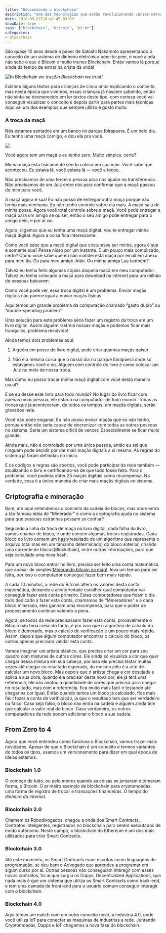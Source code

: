 ```yaml
---
title: "Desvendando o blockchain"
description: "Uma das tecnologias que estão revolucionando varios mercados que você precisa conhecer."
date: 2018-09-01T20:42:45-03:00
showDate: true
tags: ["blockchain", "bitcoin", "pt-br"]
categories:
- Blockchain
---
```


São quase 10 anos desde o paper de Satoshi Nakamoto apresentando o conceito de um sistema de dinheiro eletrônico peer-to-peer, e você ainda não sabe o que é Bitcoin e muito menos Blockchain. Então vamos lá porque ainda da tempo de entrar na crista da onda!

![In Blockchain we trust!](https://cdn-images-1.medium.com/max/2000/0*JqgiftyvFtTFVAao.jpg)*In Blockchain we trust!*

Existem alguns textos para crianças de cinco anos explicando o conceito, mas nesta época que vivemos, essas crianças já nascem sabendo, então não sinta-se desmerecido em ler textos deste tipo, com certeza você vai conseguir visualizar o conceito e depois partir para partes mais técnicas. Aqui vai um dos exemplos que sempre utilizo e gosto muito:

### A troca da maçã

Nós estamos sentados em um banco no parque Ibirapuera. É um belo dia. Eu tenho uma maçã comigo, e dou ela pra você.

![](https://cdn-images-1.medium.com/max/2000/0*ds2ohSBurU8x40Ss.jpg)

Você agora tem um maçã e eu tenho zero. Muito simples, certo?

Minha maçã esta fisicamente sendo coloca em sua mão. Você sabe que aconteceu. Eu estava lá, você estava lá — você a tocou.

Não precisamos de uma terceira pessoa para nos ajudar na transferencia. Não precisamos de um Juiz entre nós para confirmar que a maçã passou de mim para você.

A maçã agora é sua! Eu não posso de entregar outra maça porque não tenho mais nenhuma. Eu não tenho controle sobre ela mais. A maçã saiu de minha posse. Agora você total controle sobre a maçã. Você pode entregar a maçã para um amigo se quiser, então o seu amigo pode entregar para o amigo dele, e por ai vai.

Agora, digamos que eu tenha uma maçã digital. Vou te entregar minha maçã digital. Agora a coisa fica interessante.

Como você sabe que a maçã digital que costumava ser minha, agora é sua e somente sua? Pense nisso por um instante. É um pouco mais complicado, certo? Como você sabe que eu não mandei esta maçã por email em anexo para meu tio. Ou para meu amigo João. Ou minha amiga Lua também?

Talvez eu tenha feito algumas cópias daquela maçã em meu computador. Talvez eu tenha colocado a maçã para download na internet para um milhão de pessoas baixarem.

Como você pode ver, essa troca digital é um problema. Enviar maçãs digitais não parece igual a enviar maçãs físicas.

Aqui temos um grande problema da computação chamado “gasto duplo” ou “double-spending problem”.

Uma solução para este problema séria fazer um registro da troca em um livro digital. Assim alguém rastreia nossas maçãs e podemos ficar mais tranquilos, problema resolvido!

Ainda temos dois problemas aqui:

1. Alguém em posse do livro digital, pode criar quantas maçãs quiser.

1. Não é a mesma coisa que o nosso dia no parque Ibirapuera onde só estávamos você e eu. Alguém com controle do livro é como colocar um Juiz no meio de nossa troca.

Mas como eu posso trocar minha maçã digital com você desta maneira usual?

E se eu desse este livro para todo mundo? No lugar do livro ficar com apenas umas pessoa, ele estaria na computador de todo mundo. Todas as trocas que já aconteceram, de todos os tempos, em maçãs digitais, serão gravados nele.

Você não pode enganar, Eu não posso enviar maçãs que eu não tenho, porque então não seria capaz de sincronizar com todas as outras pessoas no sistema. Seria um sistema difícil de vencer. Especialmente se ficar muito grande.

Ainda mais, não é controlado por uma única pessoa, então eu sei que ninguém pode decidir por dar mais maçãs digitais a si mesmo. As regras do sistema já foram definidas no inicio.

E os códigos e regras são abertos, você pode participar da rede também — atualizando o livro e certificando-se de que tudo fosse feito. Para o problema, você poderia obter 25 maçãs digitais como recompensa. Na verdade, essa é a única maneira de criar mais maçãs digitais no sistema.

## Criptografia e mineração

Bom, até aqui entendemos o conceito da cadeia de blocos, mas onde entra a tão famosa ideia de “Minerador” e como a criptografia ajuda no sistema para que pessoas estranhas possam se confiar?

Seguindo a linha da troca de maça no livro digital, cada folha do livro, vamos chamar de bloco, é onde contem algumas trocas registradas. Cada bloco do livro contem um [hash](https://pt.wikipedia.org/wiki/Fun%C3%A7%C3%A3o_hash)(resultado de um algoritmo que representa o arquivo total mas em um tamanho determinado) do bloco anterior, criando uma corrente de blocos(Blockchain), entre outras informações, para que seja calculado uma nova hash.

Para um novo bloco entrar no livro, precisa ser feito uma conta matemática, que apesar de simples([Minerando bitcoin na mão](http://www.righto.com/2014/09/mining-bitcoin-with-pencil-and-paper.html)), leva um tempo para ser feita, por isso o computador consegue fazer bem mais rápido.

A cada 10 minutos, a rede do Bitcoin altera os valores desta conta matemática, deixando a aleatoriedade escolher qual computador vai conseguir fazer está conta primeiro. Estes computadores que ficam o dia todo dedicado a fazer esta conta, chamamos de “Mineradores” e a cada bloco minerado, eles ganham uma recompensa, para que o poder de processamento continue valendo a pena.

Agora, se todos da rede precisassem fazer esta conta, provavelmente o Bitcoin não teria crescido tanto, é por isso que o algoritmo de calculo do bloco é demorado, mas o calculo de verificação é um pouco mais rápido. Assim, depois que algum computador encontrar o calculo do bloco, os outros apenas precisam validar esta conta.

Vamos imaginar um artista plástico, que precisa criar um cor para seu quadro com misturas de outras cores. Ele ainda só visualiza a cor que quer chegar nessa mistura em sua cabeça, por isso ele precisa testar muitas vezes até chegar ao resultado esperado, do mesmo jeito é a arte de calcular um novo bloco. Mas depois que o artista chega a cor desejada e aplica a sua obra, quando ele precisar desta nova cor, ele já terá uma referencia, ele não anotou a quantidade de cores que precisa para chegar no resultado, mas com a referencia, fica muito mais fácil ir testando até chegar na cor igual. Então quando temos um bloco já calculado, fica mais fácil fazer a conta de verificação, já que o resultado tem que ser verdadeiro ou falso. Caso seja falso, o bloco não entra na cadeia e alguém ainda tem que calcular o valor real do bloco. Caso verdadeiro, os outros computadores da rede podem adicionar o bloco a sua cadeia.

## From Zero to 4

Agora que você entendeu como funciona o Blockchain, vamos trazer mais novidades. Apesar de que o Blockchain é um conceito e termos variantes de todos os tipos, usamos um versionamento para dizer em qual época de ideias estamos.

### Blockchain 1.0

O começo de tudo, ou pelo menos quando as coisas se juntaram e tomaram forma, o Bitcoin. O primeiro exemplo de blockchain para cryptomoedas, uma forma de registro de trocar e transações financeiras. O tempo do *dinheiro da internet.*

### Blockchain 2.0

Chamem os Robodivogados, chegou a onda dos Smart Contracts. Contratos inteligentes, registrados no blockchain para serem executados de modo autônomo. Neste campo, o blockchain do Ethereum é um dos mais utilizados para criar Smart Contracts.

### Blockchain 3.0

Até este momento, os Smart Contracts eram escritos como linguagens de programação, se deu bem o Advogado que aprendeu a programar em algum curso por ai. Outras pessoas não conseguiam interagir com esses novos contratos, foi ai que surgiu os Dapps, Decentralized Applications, que nada mais é que um sistema que utiliza os Smart Contracts como back-end, e tem uma camada de front-end para o usuário comum conseguir interagir com o blockchain.

### Blockchain 4.0

Aqui temos um match com um outro conceito novo, a Industria 4.0, onde você utiliza IoT para conectar as maquinas de industrias a rede. Juntando Cryptomoedas, Dapps e IoT chegamos a nova fase do blockchain.
